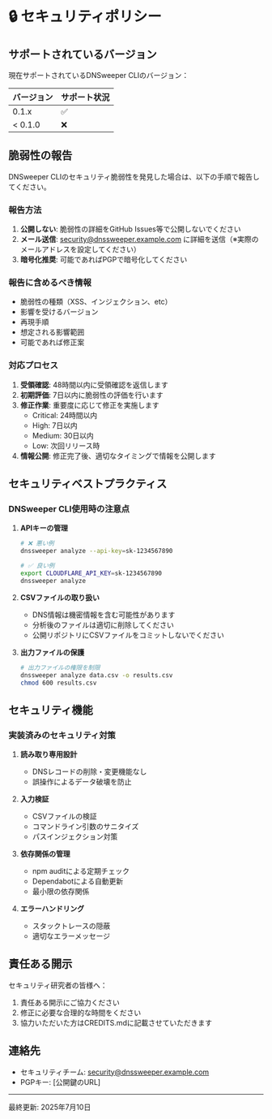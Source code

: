 # 🔒 セキュリティポリシー

## サポートされているバージョン

現在サポートされているDNSweeper CLIのバージョン：

| バージョン | サポート状況       |
| ---------- | ------------------ |
| 0.1.x      | :white_check_mark: |
| < 0.1.0    | :x:                |

## 脆弱性の報告

DNSweeper CLIのセキュリティ脆弱性を発見した場合は、以下の手順で報告してください。

### 報告方法

1. **公開しない**: 脆弱性の詳細をGitHub Issues等で公開しないでください
2. **メール送信**: security@dnssweeper.example.com に詳細を送信（※実際のメールアドレスを設定してください）
3. **暗号化推奨**: 可能であればPGPで暗号化してください

### 報告に含めるべき情報

- 脆弱性の種類（XSS、インジェクション、etc）
- 影響を受けるバージョン
- 再現手順
- 想定される影響範囲
- 可能であれば修正案

### 対応プロセス

1. **受領確認**: 48時間以内に受領確認を返信します
2. **初期評価**: 7日以内に脆弱性の評価を行います
3. **修正作業**: 重要度に応じて修正を実施します
   - Critical: 24時間以内
   - High: 7日以内
   - Medium: 30日以内
   - Low: 次回リリース時
4. **情報公開**: 修正完了後、適切なタイミングで情報を公開します

## セキュリティベストプラクティス

### DNSweeper CLI使用時の注意点

1. **APIキーの管理**
   ```bash
   # ❌ 悪い例
   dnssweeper analyze --api-key=sk-1234567890
   
   # ✅ 良い例
   export CLOUDFLARE_API_KEY=sk-1234567890
   dnssweeper analyze
   ```

2. **CSVファイルの取り扱い**
   - DNS情報は機密情報を含む可能性があります
   - 分析後のファイルは適切に削除してください
   - 公開リポジトリにCSVファイルをコミットしないでください

3. **出力ファイルの保護**
   ```bash
   # 出力ファイルの権限を制限
   dnssweeper analyze data.csv -o results.csv
   chmod 600 results.csv
   ```

## セキュリティ機能

### 実装済みのセキュリティ対策

1. **読み取り専用設計**
   - DNSレコードの削除・変更機能なし
   - 誤操作によるデータ破壊を防止

2. **入力検証**
   - CSVファイルの検証
   - コマンドライン引数のサニタイズ
   - パスインジェクション対策

3. **依存関係の管理**
   - npm auditによる定期チェック
   - Dependabotによる自動更新
   - 最小限の依存関係

4. **エラーハンドリング**
   - スタックトレースの隠蔽
   - 適切なエラーメッセージ

## 責任ある開示

セキュリティ研究者の皆様へ：

1. 責任ある開示にご協力ください
2. 修正に必要な合理的な時間をください
3. 協力いただいた方はCREDITS.mdに記載させていただきます

## 連絡先

- セキュリティチーム: security@dnssweeper.example.com
- PGPキー: [公開鍵のURL]

---

最終更新: 2025年7月10日